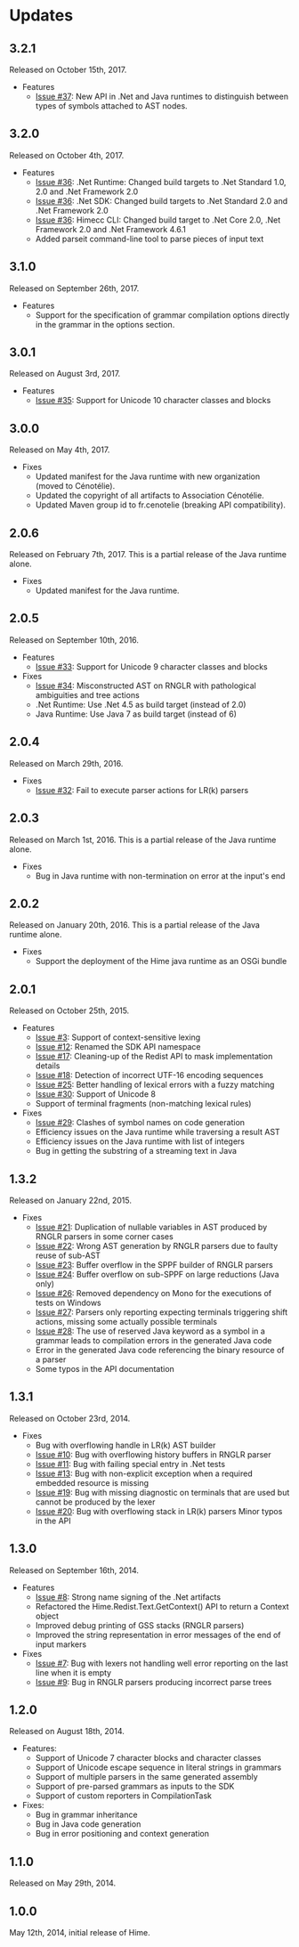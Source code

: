 # Updates

## 3.2.1

Released on October 15th, 2017.

* Features
    * [Issue #37](https://bitbucket.org/cenotelie/hime/issues/37): New API in .Net and Java runtimes to distinguish between types of symbols attached to AST nodes.

## 3.2.0

Released on October 4th, 2017.

* Features
    * [Issue #36](https://bitbucket.org/cenotelie/hime/issues/36): .Net Runtime: Changed build targets to .Net Standard 1.0, 2.0 and .Net Framework 2.0
    * [Issue #36](https://bitbucket.org/cenotelie/hime/issues/36): .Net SDK: Changed build targets to .Net Standard 2.0 and .Net Framework 2.0
    * [Issue #36](https://bitbucket.org/cenotelie/hime/issues/36): Himecc CLI: Changed build target to .Net Core 2.0, .Net Framework 2.0 and .Net Framework 4.6.1
    * Added parseit command-line tool to parse pieces of input text

## 3.1.0

Released on September 26th, 2017.

* Features
    * Support for the specification of grammar compilation options directly in the grammar in the options section.

## 3.0.1

Released on August 3rd, 2017.

* Features
    * [Issue #35](https://bitbucket.org/cenotelie/hime/issues/35): Support for Unicode 10 character classes and blocks

## 3.0.0

Released on May 4th, 2017.

* Fixes
    * Updated manifest for the Java runtime with new organization (moved to Cénotélie).
    * Updated the copyright of all artifacts to Association Cénotélie.
    * Updated Maven group id to fr.cenotelie (breaking API compatibility).

## 2.0.6

Released on February 7th, 2017. This is a partial release of the Java runtime alone.

* Fixes
    * Updated manifest for the Java runtime.

## 2.0.5

Released on September 10th, 2016.

* Features
    * [Issue #33](https://bitbucket.org/cenotelie/hime/issues/33): Support for Unicode 9 character classes and blocks
* Fixes 
    * [Issue #34](https://bitbucket.org/cenotelie/hime/issues/34): Misconstructed AST on RNGLR with pathological ambiguities and tree actions
    * .Net Runtime: Use .Net 4.5 as build target (instead of 2.0)
    * Java Runtime: Use Java 7 as build target (instead of 6)

## 2.0.4

Released on March 29th, 2016.

* Fixes
    * [Issue #32](https://bitbucket.org/cenotelie/hime/issues/32): Fail to execute parser actions for LR(k) parsers

## 2.0.3

Released on March 1st, 2016. This is a partial release of the Java runtime alone.

* Fixes
    * Bug in Java runtime with non-termination on error at the input's end

## 2.0.2

Released on January 20th, 2016. This is a partial release of the Java runtime alone.

* Fixes
    * Support the deployment of the Hime java runtime as an OSGi bundle

## 2.0.1

Released on October 25th, 2015.

* Features
    * [Issue #3](https://bitbucket.org/cenotelie/hime/issues/3): Support of context-sensitive lexing
    * [Issue #12](https://bitbucket.org/cenotelie/hime/issues/12): Renamed the SDK API namespace
    * [Issue #17](https://bitbucket.org/cenotelie/hime/issues/17): Cleaning-up of the Redist API to mask implementation details
    * [Issue #18](https://bitbucket.org/cenotelie/hime/issues/18): Detection of incorrect UTF-16 encoding sequences
    * [Issue #25](https://bitbucket.org/cenotelie/hime/issues/25): Better handling of lexical errors with a fuzzy matching
    * [Issue #30](https://bitbucket.org/cenotelie/hime/issues/30): Support of Unicode 8
    * Support of terminal fragments (non-matching lexical rules)
* Fixes
    * [Issue #29](https://bitbucket.org/cenotelie/hime/issues/29): Clashes of symbol names on code generation
    * Efficiency issues on the Java runtime while traversing a result AST
    * Efficiency issues on the Java runtime with list of integers
    * Bug in getting the substring of a streaming text in Java

## 1.3.2

Released on January 22nd, 2015.

* Fixes
    * [Issue #21](https://bitbucket.org/cenotelie/hime/issues/21): Duplication of nullable variables in AST produced by RNGLR parsers in some corner cases
    * [Issue #22](https://bitbucket.org/cenotelie/hime/issues/22): Wrong AST generation by RNGLR parsers due to faulty reuse of sub-AST
    * [Issue #23](https://bitbucket.org/cenotelie/hime/issues/23): Buffer overflow in the SPPF builder of RNGLR parsers
    * [Issue #24](https://bitbucket.org/cenotelie/hime/issues/24): Buffer overflow on sub-SPPF on large reductions (Java only)
    * [Issue #26](https://bitbucket.org/cenotelie/hime/issues/26): Removed dependency on Mono for the executions of tests on Windows
    * [Issue #27](https://bitbucket.org/cenotelie/hime/issues/27): Parsers only reporting expecting terminals triggering shift actions, missing some actually possible terminals
    * [Issue #28](https://bitbucket.org/cenotelie/hime/issues/28): The use of reserved Java keyword as a symbol in a grammar leads to compilation errors in the generated Java code
    * Error in the generated Java code referencing the binary resource of a parser
    * Some typos in the API documentation

## 1.3.1

Released on October 23rd, 2014.

* Fixes
    * Bug with overflowing handle in LR(k) AST builder
    * [Issue #10](https://bitbucket.org/cenotelie/hime/issues/10): Bug with overflowing history buffers in RNGLR parser
    * [Issue #11](https://bitbucket.org/cenotelie/hime/issues/11): Bug with failing special entry in .Net tests
    * [Issue #13](https://bitbucket.org/cenotelie/hime/issues/13): Bug with non-explicit exception when a required embedded resource is missing
    * [Issue #19](https://bitbucket.org/cenotelie/hime/issues/19): Bug with missing diagnostic on terminals that are used but cannot be produced by the lexer
    * [Issue #20](https://bitbucket.org/cenotelie/hime/issues/20): Bug with overflowing stack in LR(k) parsers
    Minor typos in the API

## 1.3.0

Released on September 16th, 2014.

* Features
    * [Issue #8](https://bitbucket.org/cenotelie/hime/issues/8): Strong name signing of the .Net artifacts
    * Refactored the Hime.Redist.Text.GetContext() API to return a Context object
    * Improved debug printing of GSS stacks (RNGLR parsers)
    * Improved the string representation in error messages of the end of input markers
* Fixes
    * [Issue #7](https://bitbucket.org/cenotelie/hime/issues/7): Bug with lexers not handling well error reporting on the last line when it is empty
    * [Issue #9](https://bitbucket.org/cenotelie/hime/issues/9): Bug in RNGLR parsers producing incorrect parse trees

## 1.2.0

Released on August 18th, 2014.

* Features:
    * Support of Unicode 7 character blocks and character classes
    * Support of Unicode escape sequence in literal strings in grammars
    * Support of multiple parsers in the same generated assembly
    * Support of pre-parsed grammars as inputs to the SDK
    * Support of custom reporters in CompilationTask
* Fixes:
    * Bug in grammar inheritance
    * Bug in Java code generation
    * Bug in error positioning and context generation

## 1.1.0

Released on May 29th, 2014.

## 1.0.0

May 12th, 2014, initial release of Hime.